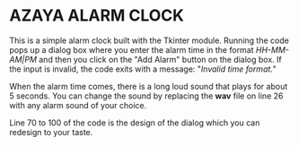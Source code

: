 # AZAYA ALARM CLOCK

This is a simple alarm clock built with the Tkinter module. 
Running the code pops up a dialog box where you enter the alarm time in the format *HH-MM-AM|PM* and then you click on the "Add Alarm" button on the dialog box. If the input is invalid, the code exits with a message: "*Invalid time format.*"

When the alarm time comes, there is a long loud sound that plays for about 5 seconds. You can change the sound by replacing the **wav** file on line 26 with any alarm sound of your choice.

Line 70 to 100 of the code is the design of the dialog which you can redesign to your taste.